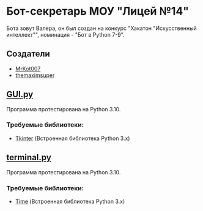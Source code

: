 # Бот-секретарь МОУ "Лицей №14"
Бота зовут Валера, он был создан на конкурс "Хакатон "Искусственный интеллект"", номинация - "Бот в Python 7-9".
## Создатели
- [MrKot007](https://github.com/MrKot007)
- [themaximsuper](https://github.com/themaximsuper)
## [GUI.py](./GUI.py)
Программа протестирована на Python 3.10.
### Требуемые библиотеки:
- [Tkinter](https://docs.python.org/3/library/tkinter.html) (Встроенная библиотека Python 3.x)
## [terminal.py](./terminal.py)
Программа протестирована на Python 3.10.
### Требуемые библиотеки:
- [Time](https://docs.python.org/3/library/time.html) (Встроенная библиотека Python 3.x)
